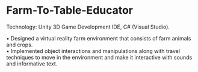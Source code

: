 # Farm-To-Table-Educator

Technology: Unity 3D Game Development IDE, C# (Visual Studio).

•	Designed a virtual reality farm environment that consists of farm animals and crops. <br>
•	Implemented object interactions and manipulations along with travel techniques to move in the environment and make it interactive with sounds and informative text.<br>

